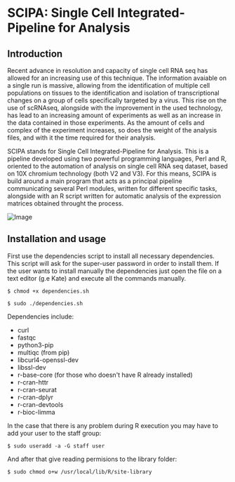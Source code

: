 # SCIPA: Single Cell Integrated-Pipeline for Analysis

## Introduction

Recent advance in resolution and capacity of single cell RNA seq has allowed for an increasing use of this technique. The information avaiable on a single run
is massive, allowing from the identification of multiple cell populations on tissues to the identification and isolation of transcriptional changes on a group of
cells specifically targeted by a virus. This rise on the use of scRNAseq, alongside with the improvement in the used technology, has lead to an increasing amount of
experiments as well as an increase in the data contained in those experiments. As the amount of cells and complex of the experiment increases, so does the weight of the
analysis files, and with it the time required for their analysis. 

SCIPA stands for Single Cell Integrated-Pipeline for Analysis. This is a pipeline developed using two powerful programming languages, Perl and R, oriented to the
automation of analysis on single cell RNA seq dataset, based on 10X chromium technology (both V2 and V3). For this means, SCIPA is build around a main program that
acts as a principal pipeline communicating several Perl modules, written for different specific tasks, alongside with an R script written for automatic analysis
of the expression matrices obtained throught the process.

![Image](https://github.com/gvigara/SCIPA/tree/master/img/SCIPA_diagram.jpg)

## Installation and usage

First use the dependencies script to install all necessary dependencies. This script will ask for the super-user password in order to install them. If the user wants
to install manually the dependencies just open the file on a text editor (g.e Kate) and execute all the commands manually. 

`$ chmod +x dependencies.sh`

`$ sudo ./dependencies.sh`

Dependencies include: 

 - curl
 - fastqc
 - python3-pip
 - multiqc (from pip)
 - libcurl4-openssl-dev
 - libssl-dev
 - r-base-core (for those who doesn't have R already installed)
 - r-cran-httr
 - r-cran-seurat
 - r-cran-dplyr
 - r-cran-devtools
 - r-bioc-limma
 
In the case that there is any problem during R execution you may have to add your user to the staff group:

`$ sudo useradd -a -G staff user`

And after that give reading permisions to the library folder:

`$ sudo chmod o+w /usr/local/lib/R/site-library`
